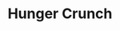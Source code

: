 ---
layout: project
title: Hunger Crunch
orderId: 005
builtIn: "Spring 2014"
client: "Hunger Crunch"
agency: "Rice Bowls"
liveUrl: http://www.hungercrunch.com/
technologies:
  - HTML
  - SCSS
screenshots: true
---